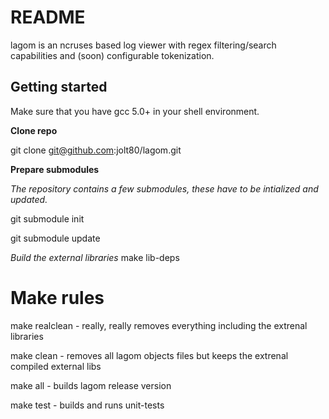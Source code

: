 # README #

lagom is an ncruses based log viewer with regex filtering/search capabilities and (soon) configurable tokenization.

## Getting started ##

Make sure that you have gcc 5.0+ in your shell environment.

**Clone repo**

git clone git@github.com:jolt80/lagom.git

**Prepare submodules**

*The repository contains a few submodules, these have to be intialized and updated.*

git submodule init    

git submodule update

*Build the external libraries*
make lib-deps

# Make rules

make realclean - really, really removes everything including the extrenal libraries

make clean     - removes all lagom objects files but keeps the extrenal compiled external libs

make all       - builds lagom release version

make test      - builds and runs unit-tests

